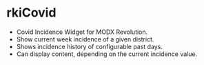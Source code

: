 # rkiCovid

* Covid Incidence Widget for MODX Revolution.
* Show current week incidence of a given district.
* Shows incidence history of configurable past days.
* Can display content, depending on the current incidence value.

